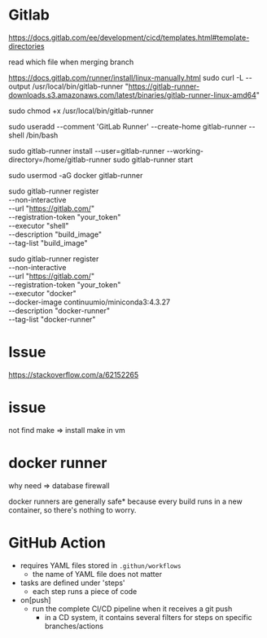 

# Gitlab
https://docs.gitlab.com/ee/development/cicd/templates.html#template-directories

read which file when merging branch


https://docs.gitlab.com/runner/install/linux-manually.html
sudo curl -L --output /usr/local/bin/gitlab-runner "https://gitlab-runner-downloads.s3.amazonaws.com/latest/binaries/gitlab-runner-linux-amd64"

sudo chmod +x /usr/local/bin/gitlab-runner

sudo useradd --comment 'GitLab Runner' --create-home gitlab-runner --shell /bin/bash

sudo gitlab-runner install --user=gitlab-runner --working-directory=/home/gitlab-runner
sudo gitlab-runner start


sudo usermod -aG docker gitlab-runner



sudo gitlab-runner register \
  --non-interactive \
  --url "https://gitlab.com/" \
  --registration-token "your_token" \
  --executor "shell" \
  --description "build_image" \
  --tag-list "build_image" 

sudo gitlab-runner register \
  --non-interactive \
  --url "https://gitlab.com/" \
  --registration-token "your_token" \
  --executor "docker" \
  --docker-image continuumio/miniconda3:4.3.27 \
  --description "docker-runner" \
  --tag-list "docker-runner" 







# Issue
https://stackoverflow.com/a/62152265


# issue
not find make
=> install make in vm

# docker runner
why need => database firewall

docker runners are generally safe* because every build runs in a new container, so there's nothing to worry.


# GitHub Action
* requires YAML files stored in `.githun/workflows`
  * the name of YAML file does not matter
* tasks are defined under 'steps'
  * each step runs a piece of code
* on[push]
  * run the complete CI/CD pipeline when it receives a git push
    * in a CD system, it contains several filters for steps on specific branches/actions